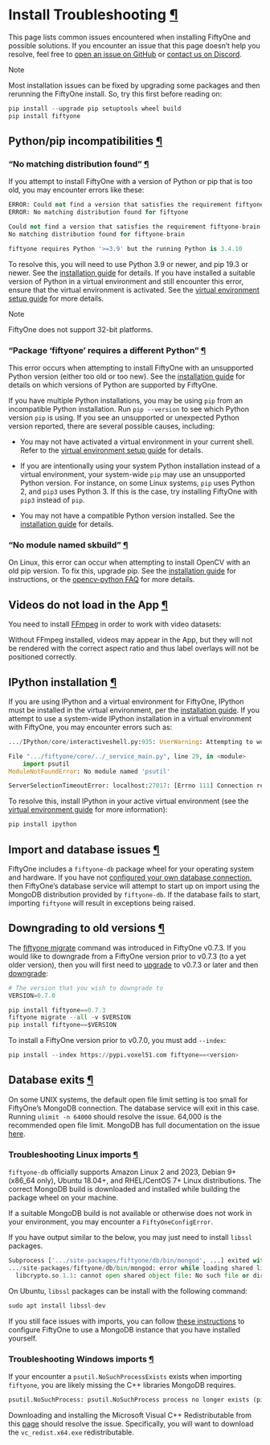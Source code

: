 # Install Troubleshooting [¶](\#install-troubleshooting "Permalink to this headline")

This page lists common issues encountered when installing FiftyOne and possible
solutions. If you encounter an issue that this page doesn’t help you resolve,
feel free to
[open an issue on GitHub](https://github.com/voxel51/fiftyone/issues/new?labels=bug&template=installation_issue_template.md&title=%5BSETUP-BUG%5D)
or [contact us on Discord](https://community.voxel51.com).

Note

Most installation issues can be fixed by upgrading some packages and then
rerunning the FiftyOne install. So, try this first before reading on:

```python
pip install --upgrade pip setuptools wheel build
pip install fiftyone

```

## Python/pip incompatibilities [¶](\#python-pip-incompatibilities "Permalink to this headline")

### “No matching distribution found” [¶](\#no-matching-distribution-found "Permalink to this headline")

If you attempt to install FiftyOne with a version of Python or pip that is too
old, you may encounter errors like these:

```python
ERROR: Could not find a version that satisfies the requirement fiftyone (from versions: none)
ERROR: No matching distribution found for fiftyone

```

```python
Could not find a version that satisfies the requirement fiftyone-brain (from versions: )
No matching distribution found for fiftyone-brain

```

```python
fiftyone requires Python '>=3.9' but the running Python is 3.4.10

```

To resolve this, you will need to use Python 3.9 or newer, and pip 19.3 or
newer. See the [installation guide](install.html#installing-fiftyone) for details. If
you have installed a suitable version of Python in a virtual environment and
still encounter this error, ensure that the virtual environment is activated.
See the
[virtual environment setup guide](virtualenv.html) for more details.

Note

FiftyOne does not support 32-bit platforms.

### “Package ‘fiftyone’ requires a different Python” [¶](\#package-fiftyone-requires-a-different-python "Permalink to this headline")

This error occurs when attempting to install FiftyOne with an unsupported
Python version (either too old or too new). See the
[installation guide](install.html#install-prereqs) for details on which versions of
Python are supported by FiftyOne.

If you have multiple Python installations, you may be using `pip` from an
incompatible Python installation. Run `pip --version` to see which Python
version `pip` is using. If you see an unsupported or unexpected Python version
reported, there are several possible causes, including:

- You may not have activated a virtual environment in your current shell. Refer
to the [virtual environment setup guide](virtualenv.html) for details.

- If you are intentionally using your system Python installation instead of a
virtual environment, your system-wide `pip` may use an unsupported Python
version. For instance, on some Linux systems, `pip` uses Python 2, and `pip3`
uses Python 3. If this is the case, try installing FiftyOne with `pip3`
instead of `pip`.

- You may not have a compatible Python version installed. See the
[installation guide](install.html#install-prereqs) for details.


### “No module named skbuild” [¶](\#no-module-named-skbuild "Permalink to this headline")

On Linux, this error can occur when attempting to install OpenCV with an old
pip version. To fix this, upgrade pip. See the
[installation guide](install.html#installing-fiftyone) for instructions, or the
[opencv-python FAQ](https://pypi.org/project/opencv-python-headless/) for
more details.

## Videos do not load in the App [¶](\#videos-do-not-load-in-the-app "Permalink to this headline")

You need to install [FFmpeg](https://ffmpeg.org) in order to work with video
datasets:

Without FFmpeg installed, videos may appear in the App, but they will not be
rendered with the correct aspect ratio and thus label overlays will not be
positioned correctly.

## IPython installation [¶](\#ipython-installation "Permalink to this headline")

If you are using IPython and a virtual environment for FiftyOne, IPython must
be installed in the virtual environment, per the
[installation guide](install.html#installing-extras). If you attempt to use a
system-wide IPython installation in a virtual environment with FiftyOne, you
may encounter errors such as:

```python
.../IPython/core/interactiveshell.py:935: UserWarning: Attempting to work in a virtualenv. If you encounter problems, please install IPython inside the virtualenv.

```

```python
File ".../fiftyone/core/../_service_main.py", line 29, in <module>
    import psutil
ModuleNotFoundError: No module named 'psutil'

```

```python
ServerSelectionTimeoutError: localhost:27017: [Errno 111] Connection refused

```

To resolve this, install IPython in your active virtual environment (see the
[virtual environment guide](virtualenv.html#virtualenv-guide) for more information):

```python
pip install ipython

```

## Import and database issues [¶](\#import-and-database-issues "Permalink to this headline")

FiftyOne includes a `fiftyone-db` package wheel for your operating system and
hardware. If you have not
[configured your own database connection](../fiftyone_concepts/config.html#configuring-mongodb-connection),
then FiftyOne’s database service will attempt to start up on import using the
MongoDB distribution provided by `fiftyone-db`. If the database fails to start,
importing `fiftyone` will result in exceptions being raised.

## Downgrading to old versions [¶](\#downgrading-to-old-versions "Permalink to this headline")

The [fiftyone migrate](../cli/index.html#cli-fiftyone-migrate) command was introduced in
FiftyOne v0.7.3. If you would like to downgrade from a FiftyOne version
prior to v0.7.3 (to a yet older version), then you will first need to
[upgrade](install.html#upgrading-fiftyone) to v0.7.3 or later and then
[downgrade](install.html#downgrading-fiftyone):

```python
# The version that you wish to downgrade to
VERSION=0.7.0

pip install fiftyone==0.7.3
fiftyone migrate --all -v $VERSION
pip install fiftyone==$VERSION

```

To install a FiftyOne version prior to v0.7.0, you must add `--index`:

```python
pip install --index https://pypi.voxel51.com fiftyone==<version>

```

## Database exits [¶](\#database-exits "Permalink to this headline")

On some UNIX systems, the default open file limit setting is too small for
FiftyOne’s MongoDB connection. The database service will exit in this case.
Running `ulimit -n 64000` should resolve the issue. 64,000 is the recommended
open file limit. MongoDB has full documentation on the issue
[here](https://docs.mongodb.com/manual/reference/ulimit/).

### Troubleshooting Linux imports [¶](\#troubleshooting-linux-imports "Permalink to this headline")

`fiftyone-db` officially supports Amazon Linux 2 and 2023, Debian 9+
(x86\_64 only), Ubuntu 18.04+, and RHEL/CentOS 7+ Linux distributions. The
correct MongoDB build is downloaded and installed while building the package
wheel on your machine.

If a suitable MongoDB build is not available or otherwise does not
work in your environment, you may encounter a `FiftyOneConfigError`.

If you have output similar to the below, you may just need to install
`libssl` packages.

```python
Subprocess ['.../site-packages/fiftyone/db/bin/mongod', ...] exited with error 127:
.../site-packages/fiftyone/db/bin/mongod: error while loading shared libraries:
  libcrypto.so.1.1: cannot open shared object file: No such file or directory

```

On Ubuntu, `libssl` packages can be install with the following command:

```python
sudo apt install libssl-dev

```

If you still face issues with imports, you can follow
[these instructions](../fiftyone_concepts/config.html#configuring-mongodb-connection) to configure
FiftyOne to use a MongoDB instance that you have installed yourself.

### Troubleshooting Windows imports [¶](\#troubleshooting-windows-imports "Permalink to this headline")

If your encounter a `psutil.NoSuchProcessExists` exists when importing
`fiftyone`, you are likely missing the C++ libraries MongoDB requires.

```python
psutil.NoSuchProcess: psutil.NoSuchProcess process no longer exists (pid=XXXX)

```

Downloading and installing the Microsoft Visual C++ Redistributable from this
[page](https://support.microsoft.com/en-us/topic/the-latest-supported-visual-c-downloads-2647da03-1eea-4433-9aff-95f26a218cc0)
should resolve the issue. Specifically, you will want to download the
`vc_redist.x64.exe` redistributable.

